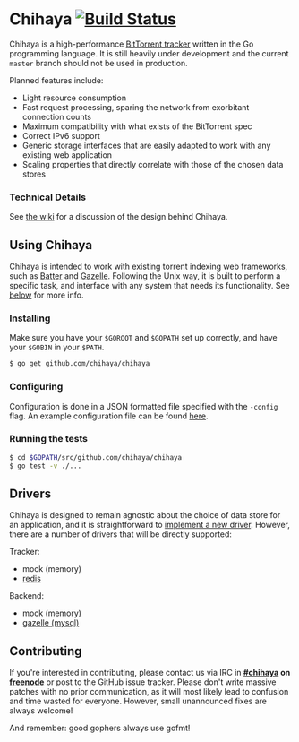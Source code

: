 # Chihaya [![Build Status](https://travis-ci.org/chihaya/chihaya.png?branch=master)](https://travis-ci.org/chihaya/chihaya)

Chihaya is a high-performance [BitTorrent tracker](http://en.wikipedia.org/wiki/BitTorrent_tracker)
written in the Go programming language. It is still heavily under development and the current `master` branch
should not be used in production.

Planned features include:

- Light resource consumption
- Fast request processing, sparing the network from exorbitant connection counts
- Maximum compatibility with what exists of the BitTorrent spec
- Correct IPv6 support
- Generic storage interfaces that are easily adapted to work with any existing web application
- Scaling properties that directly correlate with those of the chosen data stores

### Technical Details

See [the wiki](https://github.com/chihaya/chihaya/wiki) for a discussion of the design behind Chihaya.

## Using Chihaya

Chihaya is intended to work with existing torrent indexing web frameworks, such as [Batter] and [Gazelle].
Following the Unix way, it is built to perform a specific task, and interface with any system that
needs its functionality. See [below](#drivers) for more info.

[batter]: https://github.com/wafflesfm/batter
[gazelle]: https://github.com/whatcd/gazelle

### Installing

Make sure you have your `$GOROOT` and `$GOPATH` set up correctly, and have your `$GOBIN` in your `$PATH`.

```sh
$ go get github.com/chihaya/chihaya
```

### Configuring

Configuration is done in a JSON formatted file specified with the `-config`
flag. An example configuration file can be found
[here](https://github.com/chihaya/chihaya/blob/master/example.json).

### Running the tests

```sh
$ cd $GOPATH/src/github.com/chihaya/chihaya
$ go test -v ./...
```

## Drivers

Chihaya is designed to remain agnostic about the choice of data store for an
application, and it is straightforward to [implement a new driver]. However, there
are a number of drivers that will be directly supported:

Tracker:

* mock (memory)
* [redis](https://github.com/chihaya/chihaya-redis)

Backend:

* mock (memory)
* [gazelle (mysql)](https://github.com/chihaya/chihaya-gazelle)

[implement a new driver]: https://github.com/chihaya/chihaya/wiki/Implementing-a-driver


## Contributing

If you're interested in contributing, please contact us via IRC in **[#chihaya] on
[freenode]** or post to the GitHub issue tracker. Please don't write
massive patches with no prior communication, as it will most
likely lead to confusion and time wasted for everyone. However, small
unannounced fixes are always welcome!

[#chihaya]: http://webchat.freenode.net?channels=chihaya
[freenode]: http://freenode.net

And remember: good gophers always use gofmt!
